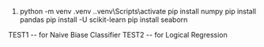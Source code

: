 
1. python -m venv .venv
    .\.venv\Scripts\activate
pip install numpy
pip install pandas
pip install -U scikit-learn
pip install seaborn




TEST1 -- for Naive Biase Classifier
TEST2  -- for Logical Regression
